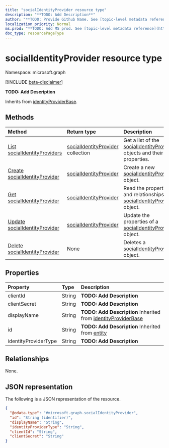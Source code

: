 ```yaml
---
title: "socialIdentityProvider resource type"
description: "**TODO: Add Description**"
author: "**TODO: Provide Github Name. See [topic-level metadata reference](https://msgo.azurewebsites.net/add/document/guidelines/metadata.html#topic-level-metadata)**"
localization_priority: Normal
ms.prod: "**TODO: Add MS prod. See [topic-level metadata reference](https://msgo.azurewebsites.net/add/document/guidelines/metadata.html#topic-level-metadata)**"
doc_type: resourcePageType
---
```


# socialIdentityProvider resource type

Namespace: microsoft.graph

[!INCLUDE [beta-disclaimer](../../includes/beta-disclaimer.md)]

**TODO: Add Description**


Inherits from [identityProviderBase](../resources/identityproviderbase.md).

## Methods
|Method|Return type|Description|
|:---|:---|:---|
|[List socialIdentityProviders](../api/socialidentityprovider-list.md)|[socialIdentityProvider](../resources/socialidentityprovider.md) collection|Get a list of the [socialIdentityProvider](../resources/socialidentityprovider.md) objects and their properties.|
|[Create socialIdentityProvider](../api/socialidentityprovider-create.md)|[socialIdentityProvider](../resources/socialidentityprovider.md)|Create a new [socialIdentityProvider](../resources/socialidentityprovider.md) object.|
|[Get socialIdentityProvider](../api/socialidentityprovider-get.md)|[socialIdentityProvider](../resources/socialidentityprovider.md)|Read the properties and relationships of a [socialIdentityProvider](../resources/socialidentityprovider.md) object.|
|[Update socialIdentityProvider](../api/socialidentityprovider-update.md)|[socialIdentityProvider](../resources/socialidentityprovider.md)|Update the properties of a [socialIdentityProvider](../resources/socialidentityprovider.md) object.|
|[Delete socialIdentityProvider](../api/socialidentityprovider-delete.md)|None|Deletes a [socialIdentityProvider](../resources/socialidentityprovider.md) object.|

## Properties
|Property|Type|Description|
|:---|:---|:---|
|clientId|String|**TODO: Add Description**|
|clientSecret|String|**TODO: Add Description**|
|displayName|String|**TODO: Add Description** Inherited from [identityProviderBase](../resources/identityproviderbase.md)|
|id|String|**TODO: Add Description** Inherited from [entity](../resources/entity.md)|
|identityProviderType|String|**TODO: Add Description**|

## Relationships
None.

## JSON representation
The following is a JSON representation of the resource.
<!-- {
  "blockType": "resource",
  "keyProperty": "id",
  "@odata.type": "microsoft.graph.socialIdentityProvider",
  "baseType": "microsoft.graph.identityProviderBase",
  "openType": false
}
-->
``` json
{
  "@odata.type": "#microsoft.graph.socialIdentityProvider",
  "id": "String (identifier)",
  "displayName": "String",
  "identityProviderType": "String",
  "clientId": "String",
  "clientSecret": "String"
}
```

